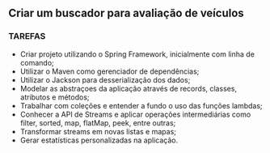 ## Criar um buscador para avaliação de veículos
### TAREFAS
* Criar projeto utilizando o Spring Framework, inicialmente com linha de comando;
* Utilizar o Maven como gerenciador de dependências;
* Utilizar o Jackson para desserialização dos dados;
* Modelar as abstraçoes da aplicação através de records, classes, atributos e métodos;
* Trabalhar com coleções e entender a fundo o uso das funções lambdas;
* Conhecer a API de Streams e aplicar operações intermediárias como filter, sorted, map, flatMap, peek, entre outras;
* Transformar streams em novas listas e mapas;
* Gerar estatísticas personalizadas na aplicação.
